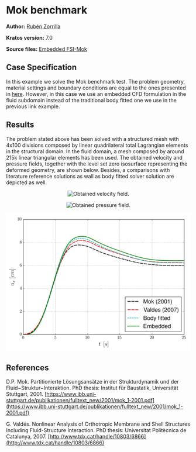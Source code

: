 # Mok benchmark

**Author:** [Rubén Zorrilla](https://github.com/rubenzorrilla)

**Kratos version:** 7.0

**Source files:** [Embedded FSI-Mok](https://github.com/KratosMultiphysics/Examples/tree/master/fluid_structure_interaction/validation/embedded_fsi_mok/source)

## Case Specification

In this example we solve the Mok benchmark test. The problem geometry, material settings and boundary conditions are equal to the ones presented in [here](https://github.com/KratosMultiphysics/Examples/tree/master/fluid_structure_interaction/validation/fsi_mok/source). However, in this case we use an embedded CFD formulation in the fluid subdomain instead of the traditional body fitted one we use in the previous link example.

## Results
The problem stated above has been solved with a structured mesh with 4x100 divisions composed by linear quadrilateral total Lagrangian elements in the structural domain. In the fluid domain, a mesh composed by around 215k linear triangular elements has been used. The obtained velocity and pressure fields, together with the level set zero isosurface representing the deformed geometry, are shown below. Besides, a comparisons with literature reference solutions as wall as body fitted solver solution are depicted as well.

<p align="center">
  <img src="data/embedded_fsi_mok_velocity.gif" alt="Obtained velocity field." style="width: 600px;"/>
</p>

<p align="center">
  <img src="data/embedded_fsi_mok_pressure.gif" alt="Obtained pressure field." style="width: 600px;"/>
</p>

<p align="center">
  <img src="data/mok_benchmark_ux_A.png" alt="Point A horizontal displacement comparison." style="width: 600px;"/>
</p>

## References
D.P. Mok. Partitionierte Lösungsansätze in der Strukturdynamik und der Fluid−Struktur−Interaktion. PhD thesis: Institut für Baustatik, Universität Stuttgart, 2001. [https://www.ibb.uni-stuttgart.de/publikationen/fulltext_new/2001/mok_1-2001.pdf](https://www.ibb.uni-stuttgart.de/publikationen/fulltext_new/2001/mok_1-2001.pdf)

G. Valdés. Nonlinear Analysis of Orthotropic Membrane and Shell Structures Including Fluid-Structure Interaction. PhD thesis: Universitat Politècnica de Catalunya, 2007. [http://www.tdx.cat/handle/10803/6866](http://www.tdx.cat/handle/10803/6866)
